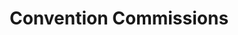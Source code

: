 ---
portfolio: con
title:  "Convention Commissions"
description: "Horizon Zero Dawn, drawn at the Cincinnati Comic Expo"
imgSrc: "../images/v3/con/con-1.jpg"
layout: port-v
set: con
---